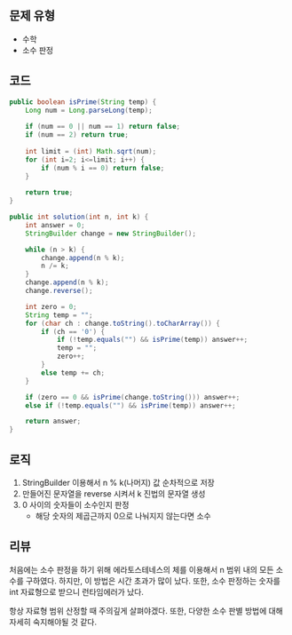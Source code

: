 ## 문제 유형
- 수학
- 소수 판정

## 코드
```java
public boolean isPrime(String temp) {
    Long num = Long.parseLong(temp);
    
    if (num == 0 || num == 1) return false;
    if (num == 2) return true;
    
    int limit = (int) Math.sqrt(num);
    for (int i=2; i<=limit; i++) {
        if (num % i == 0) return false;
    }
    
    return true;
}

public int solution(int n, int k) {
    int answer = 0;
    StringBuilder change = new StringBuilder();

    while (n > k) {
        change.append(n % k);
        n /= k;
    }
    change.append(n % k);
    change.reverse();

    int zero = 0;
    String temp = "";
    for (char ch : change.toString().toCharArray()) {
        if (ch == '0') {
            if (!temp.equals("") && isPrime(temp)) answer++;
            temp = "";
            zero++;
        }
        else temp += ch;
    }

    if (zero == 0 && isPrime(change.toString())) answer++;
    else if (!temp.equals("") && isPrime(temp)) answer++;

    return answer;
}
```

## 로직
1. StringBuilder 이용해서 n % k(나머지) 값 순차적으로 저장
2. 만들어진 문자열을 reverse 시켜서 k 진법의 문자열 생성
3. 0 사이의 숫자들이 소수인지 판정
   - 해당 숫자의 제곱근까지 0으로 나눠지지 않는다면 소수


## 리뷰
처음에는 소수 판정을 하기 위해 에라토스테네스의 체를 이용해서 n 범위 내의 모든 소수를 구하였다. 하지만, 이 방법은 시간 초과가 많이 났다.
또한, 소수 판정하는 숫자를 int 자료형으로 받으니 런타임에러가 났다. 

항상 자료형 범위 산정할 때 주의깊게 살펴야겠다. 또한, 다양한 소수 판별 방법에 대해 자세히 숙지해야될 것 같다.